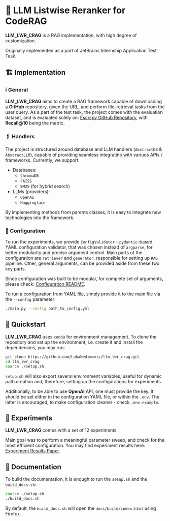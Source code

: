 # 🤖 LLM Listwise Reranker for CodeRAG

**LLM_LWR_CRAG** is a RAG implementation, with high degree of customization.

Originally implemented as a part of JetBrains Internship Application Test Task.


## 🏗 Implementation
### ℹ️ General
**LLM_LWR_CRAG** aims to create a RAG framework capable of downloading a **GitHub** repository, given the URL, and perform file-retrieval tasks from the user query. As a part of the test task, the project comes with the evaluation dataset, and is evaluated solely on: [Escrcpy GitHub Repository](https://github.com/viarotel-org/escrcpy), with **Recall@10** being the metric.

### 🖇 Handlers
The project is structured around database and LLM handlers (`AbstractDB` & `AbstractLLM`), capable of providing seamless integratino with variuos APIs / frameworks. Currently, we support:
 - Databases:
   - `ChromaDB`
   - `FAISS`
   - `BM25` (for hybrid search)
 - LLMs (providers):
   - `OpenAI`
   - `Huggingface`

By implementing methods from parents classes, it is easy to integrate new technologies into the framework.

### 🔧 Configuration
To run the experiments, we provide `ConfigValidator` - `pydantic`-based YAML configuration validator, that was chosen instead of `argparse`, for better modularity and precise argument control.
Main parts of the configuration are `retriever` and `generator`, responsible for setting up `RAG` pipeline. Other, general arguments, can be provided aside from these two key parts.

Since configuration was built to be modular, for complete set of arguments, please check: [Configuration README](./llm_lwr_crag/config/README.md).

To run a configuration from YAML file, simply provide it to the main file via the `--config` parameter:
```bash
./main.py --config path_to_config.yml
```

## 🚀 Quickstart
**LLM_LWR_CRAG** uses `conda` for environment management. To clone the repository and set up the environment, i.e. create it and install the dependencies, you may run:
```bash
git clone https://github.com/LukaNedimovic/llm_lwr_crag.git
cd llm_lwr_crag
source ./setup.sh
```
`setup.sh` will also export several environment variables, useful for dynamic path creation and, therefore, setting up the configurations for experiments.

Additionally, to be able to use **OpenAI** API, one must provide the key. It should be set either in the configuration YAML file, or within the `.env`. The latter is encouraged, to make configuration cleaner - check `.env.example`.

## 🧪 Experiments
**LLM_LWR_CRAG** comes with a set of 12 experiments.

Main goal was to perform a meaningful parameter sweep, and check for the most efficient configuration. You may find experiment results here: [Experiment Results Paper](./llm_lwr_crag/experiments/Experiment%20Results%20Paper.pdf).

## 📝 Documentation
To build the documentation, it is enough to run the `setup.sh` and the `build_docs.sh`:
```bash
source ./setup.sh
./build_docs.sh
```
By default, the `build_docs.sh` will open the `docs/build/index.html` using Firefox.
